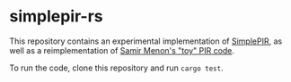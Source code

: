 # simplepir-rs

This repository contains an experimental implementation of
[SimplePIR](https://eprint.iacr.org/2022/949), as well as a reimplementation of
[Samir Menon's "toy" PIR
code](https://blintzbase.com/posts/pir-and-fhe-from-scratch/).

To run the code, clone this repository and run `cargo test`.
